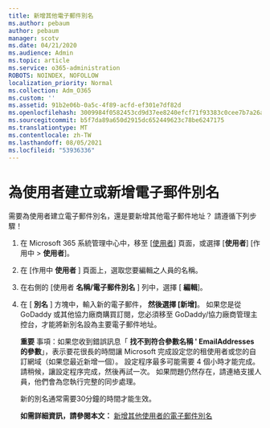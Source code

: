 ```yaml
---
title: 新增其他電子郵件別名
ms.author: pebaum
author: pebaum
manager: scotv
ms.date: 04/21/2020
ms.audience: Admin
ms.topic: article
ms.service: o365-administration
ROBOTS: NOINDEX, NOFOLLOW
localization_priority: Normal
ms.collection: Adm_O365
ms.custom: ''
ms.assetid: 91b2e06b-0a5c-4f89-acfd-ef301e7df82d
ms.openlocfilehash: 3009984f0582453cd9d37ee8240efcf71f93383c0cee7b7a26a629a963ba0091
ms.sourcegitcommit: b5f7da89a650d2915dc652449623c78be6247175
ms.translationtype: MT
ms.contentlocale: zh-TW
ms.lasthandoff: 08/05/2021
ms.locfileid: "53936336"
---
```

# <a name="create-or-add-an-email-alias-for-a-user"></a>為使用者建立或新增電子郵件別名

需要為使用者建立電子郵件別名，還是要新增其他電子郵件地址？ 請遵循下列步驟！
  
1. 在 Microsoft 365 系統管理中心中，移至 [[使用者](https://go.microsoft.com/fwlink/p/?linkid=834822)] 頁面，或選擇 [**使用者**] [作用中  >  **使用者**]。
    
2. 在 [作用中 **使用者** ] 頁面上，選取您要編輯之人員的名稱。 
    
3. 在右側的 [使用者 **名稱/電子郵件別名** ] 列中，選擇 [ **編輯**]。
    
4. 在 [ **別名** ] 方塊中，輸入新的電子郵件， **然後選擇 [新增]**。 如果您是從 GoDaddy 或其他協力廠商購買訂閱，您必須移至 GoDaddy/協力廠商管理主控台，才能將新別名設為主要電子郵件地址。 
    
    **重要** 事項：如果您收到錯誤訊息「 **找不到符合參數名稱 ' EmailAddresses 的參數**」，表示要花很長的時間讓 Microsoft 完成設定您的租使用者或您的自訂網域（如果您最近新增一個）。 設定程序最多可能需要 4 個小時才能完成。 請稍候，讓設定程序完成，然後再試一次。 如果問題仍然存在，請連絡支援人員，他們會為您執行完整的同步處理。
    
    新的別名通常需要30分鐘的時間才能生效。
    
    **如需詳細資訊，請參閱本文：** [新增其他使用者的電子郵件別名](https://docs.microsoft.com/microsoft-365/admin/email/add-another-email-alias-for-a-user)
    

